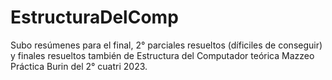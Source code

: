# EstructuraDelComp
Subo resúmenes para el final, 2° parciales resueltos (díficiles de conseguir) y finales resueltos también de
Estructura del Computador teórica Mazzeo Práctica Burin del 2° cuatri 2023.
